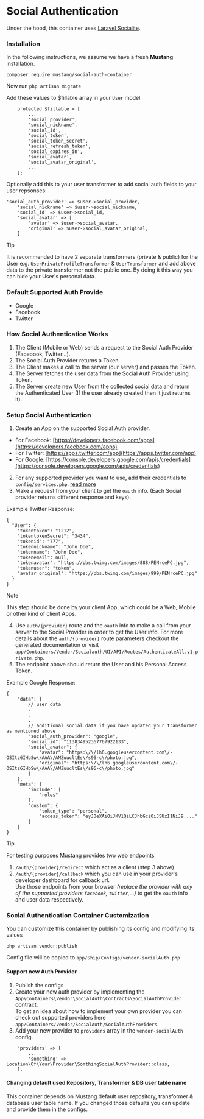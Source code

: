 # Social Authentication

Under the hood, this container uses [Laravel Socialite](https://github.com/laravel/socialite).

### Installation[​](https://apiato.io/docs/pacakges/social-authentication#installation) <a href="#installation" id="installation"></a>

In the following instructions, we assume we have a fresh **Mustang** installation.

```
composer require mustang/social-auth-container
```

Now run `php artisan migrate`

Add these values to $fillable array in your `User` model

```
    protected $fillable = [
        ...
        'social_provider',
        'social_nickname',
        'social_id',
        'social_token',
        'social_token_secret',
        'social_refresh_token',
        'social_expires_in',
        'social_avatar',
        'social_avatar_original',
        ...
    ];
```

Optionally add this to your user transformer to add social auth fields to your user repsonses:

```
'social_auth_provider' => $user->social_provider,
    'social_nickname' => $user->social_nickname,
    'social_id' => $user->social_id,
    'social_avatar' => [
        'avatar' => $user->social_avatar,
        'original' => $user->social_avatar_original,
    ]
```

Tip

It is recommended to have 2 separate transformers (private & public) for the User e.g. `UserPrivateProfileTransformer` & `UserTransformer` and add above data to the private transformer not the public one. By doing it this way you can hide your User's personal data.

### Default Supported Auth Provide[​](https://apiato.io/docs/pacakges/social-authentication#default-supported-auth-provide) <a href="#default-supported-auth-provide" id="default-supported-auth-provide"></a>

* Google
* Facebook
* Twitter

### How Social Authentication Works[​](https://apiato.io/docs/pacakges/social-authentication#how-social-authentication-works) <a href="#how-social-authentication-works" id="how-social-authentication-works"></a>

1. The Client (Mobile or Web) sends a request to the Social Auth Provider (Facebook, Twitter...).
2. The Social Auth Provider returns a Token.
3. The Client makes a call to the server (our server) and passes the Token.
4. The Server fetches the user data from the Social Auth Provider using Token.
5. The Server create new User from the collected social data and return the Authenticated User (If the user already created then it just returns it).

### Setup Social Authentication[​](https://apiato.io/docs/pacakges/social-authentication#Setup-Social-Authentication) <a href="#setup-social-authentication" id="setup-social-authentication"></a>

1. Create an App on the supported Social Auth provider.

* For Facebook: [https://developers.facebook.com/apps](https://developers.facebook.com/apps)
* For Twitter: [https://apps.twitter.com/app](https://apps.twitter.com/app)
* For Google: [https://console.developers.google.com/apis/credentials](https://console.developers.google.com/apis/credentials)

2. For any supported provider you want to use, add their credentials to `config/services.php`. [read more](https://laravel.com/docs/socialite#configuration)
3. Make a request from your client to get the `oauth` info. (Each Social provider returns different response and keys).

Example Twitter Response:

```
{
  "User": {
    "tokentoken": "1212",
    "tokentokenSecret": "3434",
    "tokenid": "777",
    "tokennickname": "John_Doe",
    "tokenname": "John Doe",
    "tokenemail": null,
    "tokenavatar": "https://pbs.twimg.com/images/888/PENrcePC.jpg",
    "tokenuser": "token",
    "avatar_original": "https://pbs.twimg.com/images/999/PENrcePC.jpg"
  }
}
```

Note

This step should be done by your client App, which could be a Web, Mobile or other kind of client Apps.

4. Use `auth/{provider}` route and the `oauth` info to make a call from your server to the Social Provider in order to get the User info. For more details about the `auth/{provider}` route parameters checkout the generated documentation or visit `app/Containers/Vendor/Socialauth/UI/API/Routes/AuthenticateAll.v1.private.php`.
5. The endpoint above should return the User and his Personal Access Token.

Example Google Response:

```
{
    "data": {
        // user data
        .
        .
        .
        // additional social data if you have updated your transformer as mentioned above
        "social_auth_provider": "google",
        "social_id": "113834952367767922133",
        "social_avatar": {
            "avatar": "https:\/\/lh6.googleusercontent.com\/-OSItz6IHbSw\/AAA\/AMZuucltEs\/s96-c\/photo.jpg",
            "original": "https:\/\/lh6.googleusercontent.com\/-OSItz6IHbSw\/AAA\/AMZuucltEs\/s96-c\/photo.jpg"
        }
    },
    "meta": {
        "include": [
            "roles"
        ],
        "custom": {
            "token_type": "personal",
            "access_token": "eyJ0eXAiOiJKV1QiLCJhbGciOiJSUzI1NiJ9...."
        }
    }
}
```

Tip

For testing purposes Mustang provides two web endpoints

1. `/auth/{provider}/redirect` which act as a client (step 3 above)
2. `/auth/{provider}/callback` which you can use in your provider's developer dashboard for callback url.\
   Use those endpoints from your browser _(replace the provider with any of the supported providers `facebook`, `twitter`,...)_ to get the `oauth` info and user data respectively.

### Social Authentication Container Customization[​](https://apiato.io/docs/pacakges/social-authentication#social-auth-customization) <a href="#social-auth-customization" id="social-auth-customization"></a>

You can customize this container by publishing its config and modifying its values

```
php artisan vendor:publish
```

Config file will be copied to `app/Ship/Configs/vendor-socialAuth.php`

#### Support new Auth Provider[​](https://apiato.io/docs/pacakges/social-authentication#support-new-auth-provide) <a href="#support-new-auth-provide" id="support-new-auth-provide"></a>

1. Publish the configs
2. Create your new auth provider by implementing the `App\Containers\Vendor\SocialAuth\Contracts\SocialAuthProvider` contract.\
   To get an idea about how to implement your own provider you can check out supported providers here `app/Containers/Vendor/SocialAuth/SocialAuthProviders`.
3. Add your new provider to `providers` array in the `vendor-socialAuth` config.

```
    'providers' => [
        ...
        'something' => Location\Of\Your\Provider\SomthingSocialAuthProvider::class,
    ],
```

#### Changing default used Repository, Transformer & DB user table name[​](https://apiato.io/docs/pacakges/social-authentication#changing-defaults) <a href="#changing-defaults" id="changing-defaults"></a>

This container depends on Mustang default user repository, transformer & database user table name. If you changed those defaults you can update and provide them in the configs.
